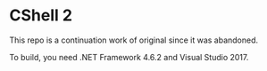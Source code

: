 CShell 2
=============

This repo is a continuation work of original since it was abandoned.

To build, you need .NET Framework 4.6.2 and Visual Studio 2017.



